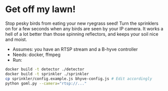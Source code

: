 Get off my lawn!
================

Stop pesky birds from eating your new ryegrass seed! Turn the sprinklers on
for a few seconds when any birds are seen by your IP camera. It works a hell
of a lot better than those spinning reflectors, and keeps your soil nice and
moist.

* Assumes: you have an RTSP stream and a B-hyve controller
* Needs: docker, ffmpeg
* Run:
```bash
docker build -t detector ./detector
docker build -t sprinkler ./sprinkler
cp sprinkler/config.example.js bhyve-config.js # Edit accordingly
python goml.py --camera="rtsp://..."
```
